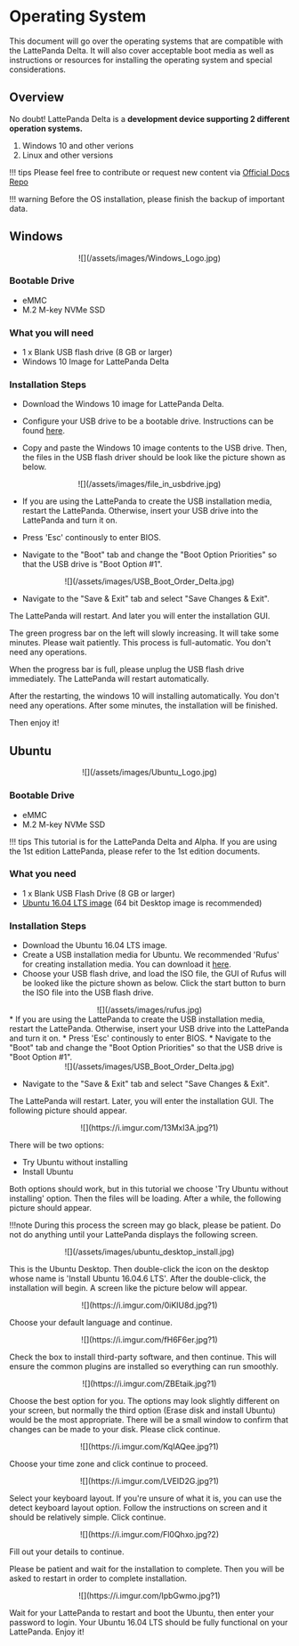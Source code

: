 # Operating System

This document will go over the operating systems that are compatible with the LattePanda Delta. It will also cover acceptable boot media as well as instructions or resources for installing the operating system and special considerations.

## Overview

No doubt! LattePanda Delta is a **development device supporting 2 different operation systems.**

1. Windows 10 and other verions
2. Linux and other versions


!!! tips
    Please feel free to contribute or request new content via [Official Docs Repo](https://github.com/LattePandaTeam/Docs)

!!! warning
    Before the OS installation, please finish the backup of important data.

## Windows

<center>![](/assets/images/Windows_Logo.jpg)</center>

### Bootable Drive

* eMMC
* M.2 M-key NVMe SSD

### What you will need

* 1 x Blank USB flash drive (8 GB or larger)
* Windows 10 Image for LattePanda Delta

### Installation Steps

* Download the Windows 10 image for LattePanda Delta.

* Configure your USB drive to be a bootable drive. Instructions can be found [here](https://technet.microsoft.com/en-us/library/jj200124%28v=ws.11%29.aspx).

* Copy and paste the Windows 10 image contents to the USB drive. Then, the files in the USB flash driver should be look like the picture shown as below.
<center>![](/assets/images/file_in_usbdrive.jpg)</center>

* If you are using the LattePanda to create the USB installation media, restart the LattePanda. Otherwise, insert your USB drive into the LattePanda and turn it on. 

* Press 'Esc' continously to enter BIOS. 

* Navigate to the "Boot" tab and change the "Boot Option Priorities" so that the USB drive is "Boot Option #1".
<center>![](/assets/images/USB_Boot_Order_Delta.jpg)</center>

* Navigate to the "Save & Exit" tab and select "Save Changes & Exit".

The LattePanda will restart. And later you will enter the installation GUI.

The green progress bar on the left will slowly increasing. It will take some minutes. Please wait patiently. This process is full-automatic. You don't need any operations.

When the progress bar is full, please unplug the USB flash drive immediately. The LattePanda will restart automatically.  

After the restarting, the windows 10 will installing automatically. You don't need any operations. After some minutes,  the installation will be finished. 

Then enjoy it!





## Ubuntu

<center>![](/assets/images/Ubuntu_Logo.jpg)</center>

### Bootable Drive

* eMMC
* M.2 M-key NVMe SSD 

!!! tips 
    This tutorial is for the LattePanda Delta and Alpha. If you are using the 1st edition LattePanda, please refer to the 1st edition documents.

### What you need

* 1 x Blank USB Flash Drive (8 GB or larger)
* [Ubuntu 16.04 LTS image](http://releases.ubuntu.com/releases/16.04/) (64 bit Desktop image is recommended)

### Installation Steps

* Download the Ubuntu 16.04 LTS image.
* Create a USB installation media for Ubuntu. We recommended 'Rufus' for creating installation media. You can download it [here](https://rufus.akeo.ie/).  
* Choose your USB flash drive, and load the ISO file, the GUI of Rufus will be looked like the picture shown as below. Click the start button to burn the ISO file into the USB flash drive.
<center>![](/assets/images/rufus.jpg)</center>
* If you are using the LattePanda to create the USB installation media, restart the LattePanda. Otherwise, insert your USB drive into the LattePanda and turn it on. 
* Press 'Esc' continously to enter BIOS. 
* Navigate to the "Boot" tab and change the "Boot Option Priorities" so that the USB drive is "Boot Option #1".
<center>![](/assets/images/USB_Boot_Order_Delta.jpg)</center>

* Navigate to the "Save & Exit" tab and select "Save Changes & Exit".

The LattePanda will restart. Later, you will enter the installation GUI. The following picture should appear.

<center>![](https://i.imgur.com/13Mxl3A.jpg?1)</center>

There will be two options:

- Try Ubuntu without installing
- Install Ubuntu

Both options should work, but in this tutorial we choose 'Try Ubuntu without installing' option. Then the files will be loading. After a while, the following picture should appear. 

!!!note
    During this process the screen may go black, please be patient. Do not do anything until your LattePanda displays the following screen.

<center>![](/assets/images/ubuntu_desktop_install.jpg)</center>

This is the Ubuntu Desktop. Then double-click the icon on the desktop whose name is 'Install Ubuntu 16.04.6 LTS'. After the double-click, the installation will begin. A screen like the picture below will 
appear.

<center>![](https://i.imgur.com/0iKIU8d.jpg?1)</center>

Choose your default language and continue. 

<center>![](https://i.imgur.com/fH6F6er.jpg?1)</center>

Check the box to install third-party software, and then continue. This will ensure the common plugins are installed so everything can run smoothly. 

<center>![](https://i.imgur.com/ZBEtaik.jpg?1)</center>

Choose the best option for you. The options may look slightly different on your screen, but normally the third option (Erase disk and install Ubuntu) would be the most appropriate. There will be a small window to confirm that changes can be made to your disk. Please click continue.

<center>![](https://i.imgur.com/KqIAQee.jpg?1)</center>

Choose your time zone and click continue to proceed.

<center>![](https://i.imgur.com/LVEID2G.jpg?1)</center>

Select your keyboard layout. If you're unsure of what it is, you can use the detect keyboard layout option. Follow the instructions on screen and it should be relatively simple. Click continue.

<center>![](https://i.imgur.com/Fl0Qhxo.jpg?2)</center>

Fill out your details to continue. 

Please be patient and wait for the installation to complete. Then you will be asked to restart in order to complete installation.

<center>![](https://i.imgur.com/IpbGwmo.jpg?1)</center>


Wait for your LattePanda to restart and boot the Ubuntu, then enter your password to login. Your Ubuntu 16.04 LTS should be fully functional on your LattePanda. Enjoy it!